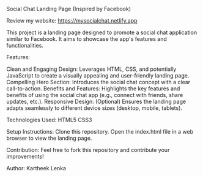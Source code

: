 Social Chat Landing Page (Inspired by Facebook)

Review my website: https://mysocialchat.netlify.app

This project is a landing page designed to promote a social chat application similar to Facebook. It aims to showcase the app's features and functionalities.

Features:

Clean and Engaging Design: Leverages HTML, CSS, and potentially JavaScript to create a visually appealing and user-friendly landing page.
Compelling Hero Section: Introduces the social chat concept with a clear call-to-action.
Benefits and Features: Highlights the key features and benefits of using the social chat app (e.g., connect with friends, share updates, etc.).
Responsive Design: (Optional) Ensures the landing page adapts seamlessly to different device sizes (desktop, mobile, tablets).

Technologies Used:
HTML5
CSS3

Setup Instructions:
Clone this repository.
Open the index.html file in a web browser to view the landing page.

Contribution:
Feel free to fork this repository and contribute your improvements!

Author: Kartheek Lenka
